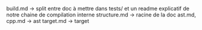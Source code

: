 

build.md -> split entre doc à mettre dans tests/ et un readme explicatif de notre chaine de compilation interne
structure.md -> racine de la doc
ast.md, cpp.md -> ast
target.md -> target

